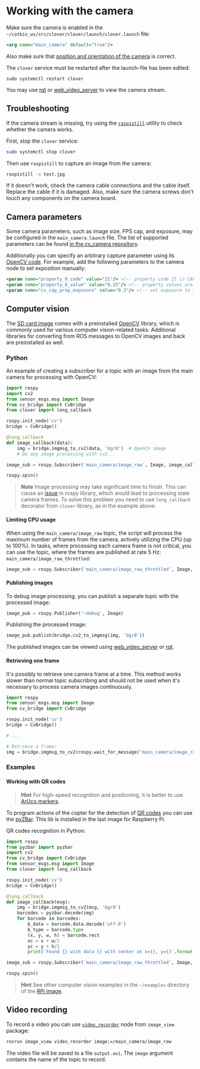 # Working with the camera

Make sure the camera is enabled in the `~/catkin_ws/src/clover/clover/launch/clover.launch` file:

```xml
<arg name="main_camera" default="true"/>
```

Also make sure that [position and orientation of the camera](camera_setup.md) is correct.

The `clover` service must be restarted after the launch-file has been edited:

```(bash)
sudo systemctl restart clover
```

You may use [rqt](rviz.md) or [web_video_server](web_video_server.md) to view the camera stream.

## Troubleshooting

If the camera stream is missing, try using the [`raspistill`](https://www.raspberrypi.org/documentation/usage/camera/raspicam/raspistill.md) utility to check whether the camera works.

First, stop the `clover` service:

```bash
sudo systemctl stop clover
```

Then use `raspistill` to capture an image from the camera:

```bash
raspistill -o test.jpg
```

If it doesn't work, check the camera cable connections and the cable itself. Replace the cable if it is damaged. Also, make sure the camera screws don't touch any components on the camera board.

## Camera parameters

Some camera parameters, such as image size, FPS cap, and exposure, may be configured in the `main_camera.launch` file. The list of supported parameters can be found [in the cv_camera repository](https://github.com/OTL/cv_camera#parameters).

Additionally you can specify an arbitrary capture parameter using its [OpenCV code](https://docs.opencv.org/3.3.1/d4/d15/group__videoio__flags__base.html). For example, add the following parameters to the camera node to set exposition manually:

```xml
<param name="property_0_code" value="21"/> <!-- property code 21 is CAP_PROP_AUTO_EXPOSURE -->
<param name="property_0_value" value="0.25"/> <!-- property values are normalized as per OpenCV specs, even for "menu" controls; 0.25 means "use manual exposure" -->
<param name="cv_cap_prop_exposure" value="0.3"/> <!-- set exposure to 30% of maximum value -->
```

## Computer vision

The [SD card image](image.md) comes with a preinstalled [OpenCV](https://opencv.org) library, which is commonly used for various computer vision-related tasks. Additional libraries for converting from ROS messages to OpenCV images and back are preinstalled as well.

### Python

An example of creating a subscriber for a topic with an image from the main camera for processing with OpenCV:

```python
import rospy
import cv2
from sensor_msgs.msg import Image
from cv_bridge import CvBridge
from clover import long_callback

rospy.init_node('cv')
bridge = CvBridge()

@long_callback
def image_callback(data):
    img = bridge.imgmsg_to_cv2(data, 'bgr8')  # OpenCV image
    # Do any image processing with cv2...

image_sub = rospy.Subscriber('main_camera/image_raw', Image, image_callback)

rospy.spin()
```

> **Note** Image processing may take significant time to finish. This can cause an [issue](https://github.com/ros/ros_comm/issues/1901) in rospy library, which would lead to processing stale camera frames. To solve this problem you need to use `long_callback` decorator from `clover` library, as in the example above.

#### Limiting CPU usage

When using the `main_camera/image_raw` topic, the script will process the maximum number of frames from the camera, actively utilizing the CPU (up to 100%). In tasks, where processing each camera frame is not critical, you can use the topic, where the frames are published at rate 5 Hz: `main_camera/image_raw_throttled`:

```python
image_sub = rospy.Subscriber('main_camera/image_raw_throttled', Image, image_callback, queue_size=1)
```

#### Publishing images

To debug image processing, you can publish a separate topic with the processed image:

```python
image_pub = rospy.Publisher('~debug', Image)
```

Publishing the processed image:

```python
image_pub.publish(bridge.cv2_to_imgmsg(img, 'bgr8'))
```

The published images can be viewed using [web_video_server](web_video_server.md) or [rqt](rviz.md).

#### Retrieving one frame

It's possibly to retrieve one camera frame at a time. This method works slower than normal topic subscribing and should not be used when it's necessary to process camera images continuously.

```python
import rospy
from sensor_msgs.msg import Image
from cv_bridge import CvBridge

rospy.init_node('cv')
bridge = CvBridge()

# ...

# Retrieve a frame:
img = bridge.imgmsg_to_cv2(rospy.wait_for_message('main_camera/image_raw', Image), 'bgr8')
```

### Examples

#### Working with QR codes

> **Hint** For high-speed recognition and positioning, it is better to use [ArUco markers](aruco.md).

To program actions of the copter for the detection of [QR codes](https://en.wikipedia.org/wiki/QR_code) you can use the [pyZBar](https://pypi.org/project/pyzbar/). This lib is installed in the last image for Raspberry Pi.

QR codes recognition in Python:

```python
import rospy
from pyzbar import pyzbar
import cv2
from cv_bridge import CvBridge
from sensor_msgs.msg import Image
from clover import long_callback

rospy.init_node('cv')
bridge = CvBridge()

@long_callback
def image_callback(msg):
    img = bridge.imgmsg_to_cv2(msg, 'bgr8')
    barcodes = pyzbar.decode(img)
    for barcode in barcodes:
        b_data = barcode.data.decode('utf-8')
        b_type = barcode.type
        (x, y, w, h) = barcode.rect
        xc = x + w/2
        yc = y + h/2
        print('Found {} with data {} with center at x={}, y={}'.format(b_type, b_data, xc, yc))

image_sub = rospy.Subscriber('main_camera/image_raw_throttled', Image, image_callback, queue_size=1)

rospy.spin()
```

> **Hint** See other computer vision examples in the `~/examples` directory of the [RPi image](image.md).

## Video recording

To record a video you can use [`video_recorder`](http://wiki.ros.org/image_view#image_view.2Fdiamondback.video_recorder) node from `image_view` package:

```bash
rosrun image_view video_recorder image:=/main_camera/image_raw
```

The video file will be saved to a file `output.avi`. The `image` argument contains the name of the topic to record.
